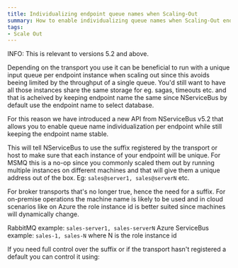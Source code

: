 ```yaml
---
title: Individualizing endpoint queue names when Scaling-Out
summary: How to enable individualizing queue names when Scaling-Out endpoints
tags: 
- Scale Out
---
```


INFO: This is relevant to versions 5.2 and above.

Depending on the transport you use it can be beneficial to run with a unique input queue per endpoint instance when scaling out since this avoids beeing limited by the throughput of a single queue. You'd still want to have all those instances share the same storage for eg. sagas, timeouts etc. and that is acheived by keeping endpoint name the same since NServiceBus by default use the endpoint name to select database.

For this reason we have introduced a new API from NServiceBus v5.2 that allows you to enable queue name individualization per endpoint while still keeping the endpoint name stable.

<!-- import UniqueQueuePerEndpointInstance --> 
This will tell NServiceBus to use the suffix registered by the transport or host to make sure that each instance of your endpoint will be unique. For MSMQ this is a no-op since you commonly scaled them out by running multiple instances on different machines and that will give them a unique address out of the box. Eg: `sales@server1, sales@serverN` etc.

For broker transports that's no longer true, hence the need for a suffix. For on-premise operations the machine name is likely to be used and in cloud scenarios like on Azure the role instance id is better suited since machines will dynamically change. 

RabbitMQ example:  `sales-server1, sales-serverN` 
Azure ServiceBus example:  `sales-1, sales-N` where N is the role instance id

If you need full control over the suffix or if the transport hasn't registered a default you can control it using:
<!-- import UniqueQueuePerEndpointInstanceWithSuffix --> 

